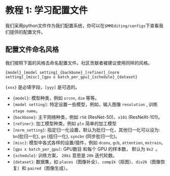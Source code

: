 # 教程 1: 学习配置文件
我们采用python文件作为我们配置系统，你可以在`$MMEditing/configs`下查看我们提供的配置文件。
## 配置文件命名风格
我们按照下面的风格去命名配置文件。社区贡献者被建议使用同样的风格。
```
{model}_[model setting]_{backbone}_[refiner]_[norm setting]_[misc]_[gpu x batch_per_gpu]_{schedule}_{dataset}
```
`{xxx}` 是必填字段，`[yyy]` 是可选的。

- `{model}`: 模型种类，例如 `srcnn`, `dim` 等等。
- `[model setting]`: 特定设置一些模型，例如，输入图像 `resolution` , 训练 `stage name`。
- `{backbone}`: 主干网络种类，例如 `r50` (ResNet-50)、`x101` (ResNeXt-101)。
- `{refiner}`: 加工模型种类，例如 `pln` 简单的加工模型
- `[norm_setting]`: 指定归一化设置，默认为批归一化，其他归一化可以设为: `bn`(批归一化), `gn` (组归一化), `syncbn` (同步批归一化)。
- `[misc]`: 模型中各式各样的设置/插件，例如 `dconv`, `gcb`, `attention`, `mstrain`。
- `[gpu x batch_per_gpu]`: GPU数目 和每个 GPU 的样本数， 默认为 `8x2 `。
- `{schedule}`: 训练方案， `20ki` 意思是 `20k` 迭代轮数。
- `{dataset}`: 数据集，如 `places`（图像补全）、`comp1k`（抠图）、`div2k`（图像恢复）和 `paired`（图像生成）。